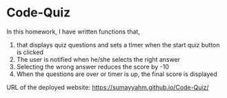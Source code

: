 # Code-Quiz
In this homework,
I have written functions that,
1. that displays quiz questions and sets a timer when the start quiz button is clicked
2. The user is notified when he/she selects the right answer 
3. Selecting the wrong answer reduces the score by -10
4. When the questions are over or timer is up, the final score is displayed 

URL of the deployed website:  https://sumayyahm.github.io/Code-Quiz/
